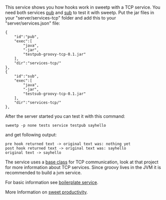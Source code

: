 This service shows you how hooks work in sweetp with a TCP service.
You need both services
[pub](https://github.com/sweetp/service-testpub-groovy-tcp)
and
[sub](https://github.com/sweetp/service-testsub-groovy-tcp)
to test it with sweetp.
Put the jar files in your "server/services-tcp" folder and add this
to your "server/services.json" file:

	{
		"id":"pub",
		"exec":[
			"java",
			"-jar",
			"testpub-groovy-tcp-0.1.jar"
		],
		"dir":"services-tcp/"
	},
	{
		"id":"sub",
		"exec":[
			"java",
			"-jar",
			"testsub-groovy-tcp-0.1.jar"
		],
		"dir":"services-tcp/"
	},

After the server started you can test it with this command:

    sweetp -p none tests service testpub sayhello

and get following output:

    pre hook returned text -> original text was: nothing yet
    post hook returned text -> original text was: sayhello
    original text -> sayhello

The service uses a [base class](https://github.com/sweetp/base-groovy-tcp)
for TCP communication, look at that
project for more information about TCP services.
Since groovy lives in the JVM it is recommended to build a jvm service.

For basic information see
[boilerplate service](https://github.com/sweetp/service-boilerplate-groovy).

More Information on [sweet productivity](http://sweet-productivity.com).
